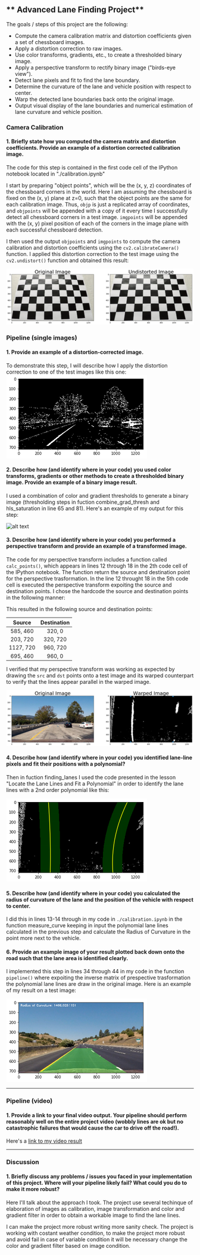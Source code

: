 
## ** Advanced Lane Finding Project**

The goals / steps of this project are the following:

* Compute the camera calibration matrix and distortion coefficients given a set of chessboard images.
* Apply a distortion correction to raw images.
* Use color transforms, gradients, etc., to create a thresholded binary image.
* Apply a perspective transform to rectify binary image ("birds-eye view").
* Detect lane pixels and fit to find the lane boundary.
* Determine the curvature of the lane and vehicle position with respect to center.
* Warp the detected lane boundaries back onto the original image.
* Output visual display of the lane boundaries and numerical estimation of lane curvature and vehicle position.

[//]: # (Image References)

[image1]: ./output_images/cal3_undistorted.png "Undistorted"
[image2]: ./output_images/filterd.png "Road Transformed"
[image3]: ./output_images/combined_binary.png "Binary Example"
[image4]: ./output_images/warped.png "Warp Example"

[image5]: ./output_images/fit.png "Fit Visual"

[image6]: ./output_images/result.png "Output"
[video1]: ./result.mp4 "Video"


### Camera Calibration

#### 1. Briefly state how you computed the camera matrix and distortion coefficients. Provide an example of a distortion corrected calibration image.

The code for this step is contained in the first code cell of the IPython notebook located in "./calibration.ipynb" 

I start by preparing "object points", which will be the (x, y, z) coordinates of the chessboard corners in the world. Here I am assuming the chessboard is fixed on the (x, y) plane at z=0, such that the object points are the same for each calibration image.  Thus, `objp` is just a replicated array of coordinates, and `objpoints` will be appended with a copy of it every time I successfully detect all chessboard corners in a test image.  `imgpoints` will be appended with the (x, y) pixel position of each of the corners in the image plane with each successful chessboard detection.  

I then used the output `objpoints` and `imgpoints` to compute the camera calibration and distortion coefficients using the `cv2.calibrateCamera()` function.  I applied this distortion correction to the test image using the `cv2.undistort()` function and obtained this result: 

![alt text][image1]

### Pipeline (single images)

#### 1. Provide an example of a distortion-corrected image.

To demonstrate this step, I will describe how I apply the distortion correction to one of the test images like this one:
![alt text][image2]

#### 2. Describe how (and identify where in your code) you used color transforms, gradients or other methods to create a thresholded binary image.  Provide an example of a binary image result.

I used a combination of color and gradient thresholds to generate a binary image (thresholding steps in fuction combine_grad_thresh and hls_saturation in line 65 and 81).  Here's an example of my output for this step:  

![alt text][image3]

#### 3. Describe how (and identify where in your code) you performed a perspective transform and provide an example of a transformed image.

The code for my perspective transform includes a function called `calc_points()`, which appears in lines 12 through 18 in the 2th code cell of the IPython notebook.  The function return the source and destination point for the perspective trasformation. 
In the line 12 throught 18 in the 5th code cell is executed the perspective transform expoiting the source and destination points. I chose the hardcode the source and destination points in the following manner:

This resulted in the following source and destination points:

| Source        | Destination   | 
|:-------------:|:-------------:| 
| 585, 460      | 320, 0        | 
| 203, 720      | 320, 720      |
| 1127, 720     | 960, 720      |
| 695, 460      | 960, 0        |

I verified that my perspective transform was working as expected by drawing the `src` and `dst` points onto a test image and its warped counterpart to verify that the lines appear parallel in the warped image.

![alt text][image4]

#### 4. Describe how (and identify where in your code) you identified lane-line pixels and fit their positions with a polynomial?

Then in fuction finding_lanes I used the code presented in the lesson "Locate the Lane Lines and Fit a Polynomial" in order to identify the lane lines with a 2nd order polynomial like this:

![alt text][image5]

#### 5. Describe how (and identify where in your code) you calculated the radius of curvature of the lane and the position of the vehicle with respect to center.

I did this in lines 13-14 through in my code in `./calibration.ipynb` in the function measure_curve keeping in input the polynomial lane lines calculated in the previous step and calculate the Radius of Curvature in the point more next to the vehicle.

#### 6. Provide an example image of your result plotted back down onto the road such that the lane area is identified clearly.

I implemented this step in lines 34 through 44 in my code in the function `pipeline()` where expoiting the inverse matrix of prespective trasformation the polynomial lane lines are draw in the original image.  Here is an example of my result on a test image:

![alt text][image6]

---

### Pipeline (video)

#### 1. Provide a link to your final video output.  Your pipeline should perform reasonably well on the entire project video (wobbly lines are ok but no catastrophic failures that would cause the car to drive off the road!).

Here's a [link to my video result](./result.mp4)

---

### Discussion

#### 1. Briefly discuss any problems / issues you faced in your implementation of this project.  Where will your pipeline likely fail?  What could you do to make it more robust?

Here I'll talk about the approach I took. The project use several techinque of elaboration of images as calibration, image transformation and color and gradient filter in order to obtain a workable image to find the lane lines.

I can make the project more robust writing more sanity check. The project is working with costant weather condition, to make the project more robust and avoid fail in case of variable condition it will be necessary change the color and gradient filter based on image condition.

